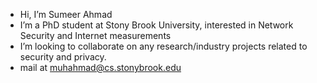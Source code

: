 - Hi, I’m Sumeer Ahmad
- I’m a PhD student at Stony Brook University, interested in Network Security and Internet measurements
- I’m looking to collaborate on any research/industry projects related to security and privacy. 
- mail at muhahmad@cs.stonybrook.edu

<!---
sumeer2602/sumeer2602 is a ✨ special ✨ repository because its `README.md` (this file) appears on your GitHub profile.
You can click the Preview link to take a look at your changes.
--->
